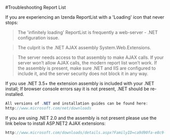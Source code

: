 #Troubleshooting Report List

If you are experiencing an Izenda ReportList with a 'Loading' icon that never stops:


>The 'infinitely loading' ReportList is frequently a web-server - .NET configuration issue. 

>The culprit is the .NET AJAX assembly System.Web.Extensions.

>The server needs access to that assembly to make AJAX calls. If your server won’t allow AJAX calls, the modern report list won’t work. If the assembly is present, make sure .NET and IIS are configured to include it, and the server security does not block it in any way.

If you use .NET 3.5+ the extension assembly is included with your .NET install; If browser console errors say it is not present, .NET should be re-installed.

```csharp
All versions of .NET and installation guides can be found here:
http://www.microsoft.com/net/downloads
```

If you are using .NET 2.0 and the assembly is not present please use the link below to install ASP.NET2 AJAX extensions:

```csharp
http://www.microsoft.com/downloads/details.aspx?FamilyID=ca9d90fa-e8c9-42e3-aa19-08e2c027f5d6&displaylang=en
```